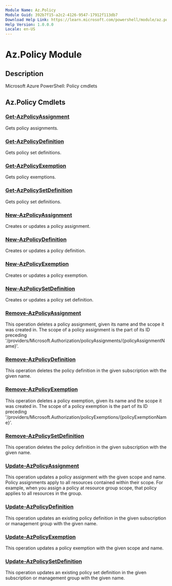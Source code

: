 ```yaml
---
Module Name: Az.Policy
Module Guid: 392b7f15-a2c2-4126-9547-17912f113db7
Download Help Link: https://learn.microsoft.com/powershell/module/az.policy
Help Version: 1.0.0.0
Locale: en-US
---
```


# Az.Policy Module
## Description
Microsoft Azure PowerShell: Policy cmdlets

## Az.Policy Cmdlets
### [Get-AzPolicyAssignment](Get-AzPolicyAssignment.md)
Gets policy assignments.

### [Get-AzPolicyDefinition](Get-AzPolicyDefinition.md)
Gets policy set definitions.

### [Get-AzPolicyExemption](Get-AzPolicyExemption.md)
Gets policy exemptions.

### [Get-AzPolicySetDefinition](Get-AzPolicySetDefinition.md)
Gets policy set definitions.

### [New-AzPolicyAssignment](New-AzPolicyAssignment.md)
Creates or updates a policy assignment.

### [New-AzPolicyDefinition](New-AzPolicyDefinition.md)
Creates or updates a policy definition.

### [New-AzPolicyExemption](New-AzPolicyExemption.md)
Creates or updates a policy exemption.

### [New-AzPolicySetDefinition](New-AzPolicySetDefinition.md)
Creates or updates a policy set definition.

### [Remove-AzPolicyAssignment](Remove-AzPolicyAssignment.md)
This operation deletes a policy assignment, given its name and the scope it was created in.
The scope of a policy assignment is the part of its ID preceding '/providers/Microsoft.Authorization/policyAssignments/{policyAssignmentName}'.

### [Remove-AzPolicyDefinition](Remove-AzPolicyDefinition.md)
This operation deletes the policy definition in the given subscription with the given name.

### [Remove-AzPolicyExemption](Remove-AzPolicyExemption.md)
This operation deletes a policy exemption, given its name and the scope it was created in.
The scope of a policy exemption is the part of its ID preceding '/providers/Microsoft.Authorization/policyExemptions/{policyExemptionName}'.

### [Remove-AzPolicySetDefinition](Remove-AzPolicySetDefinition.md)
This operation deletes the policy definition in the given subscription with the given name.

### [Update-AzPolicyAssignment](Update-AzPolicyAssignment.md)
This operation updates a policy assignment with the given scope and name.
Policy assignments apply to all resources contained within their scope.
For example, when you assign a policy at resource group scope, that policy applies to all resources in the group.

### [Update-AzPolicyDefinition](Update-AzPolicyDefinition.md)
This operation updates an existing policy definition in the given subscription or management group with the given name.

### [Update-AzPolicyExemption](Update-AzPolicyExemption.md)
This operation updates a policy exemption with the given scope and name.

### [Update-AzPolicySetDefinition](Update-AzPolicySetDefinition.md)
This operation updates an existing policy set definition in the given subscription or management group with the given name.

